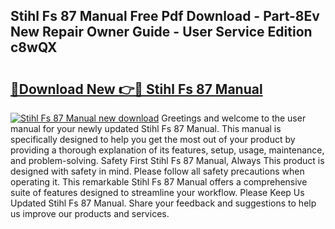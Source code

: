 ## Stihl Fs 87 Manual Free Pdf Download - Part-8Ev New Repair Owner Guide - User Service Edition c8wQX

# <h2><a href="http://bc48284.oget.top/?id=Stihl+Fs+87+Manual">🔗Download New 👉🔴 Stihl Fs 87 Manual</a></h2>

[![Stihl Fs 87 Manual new download](https://i.imgur.com/5g1atiW.png)](http://bc48284.oget.top/?id=Stihl+Fs+87+Manual)
Greetings and welcome to the user manual for your newly updated Stihl Fs 87 Manual. This manual is specifically designed to help you get the most out of your product by providing a thorough explanation of its features, setup, usage, maintenance, and problem-solving. Safety First Stihl Fs 87 Manual, Always This product is designed with safety in mind. Please follow all safety precautions when operating it. This remarkable Stihl Fs 87 Manual offers a comprehensive suite of features designed to streamline your workflow. Please Keep Us Updated Stihl Fs 87 Manual. Share your feedback and suggestions to help us improve our products and services.
